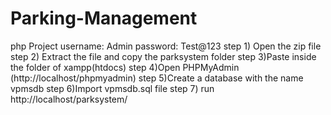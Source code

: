 # Parking-Management
php Project 
username: Admin
password: Test@123
step 1) Open  the zip file
step 2) Extract the file and copy the parksystem folder
step 3)Paste inside the folder of xampp(htdocs)
step 4)Open PHPMyAdmin (http://localhost/phpmyadmin)
step 5)Create a database with the name vpmsdb
step 6)Import vpmsdb.sql file
step 7) run http://localhost/parksystem/
